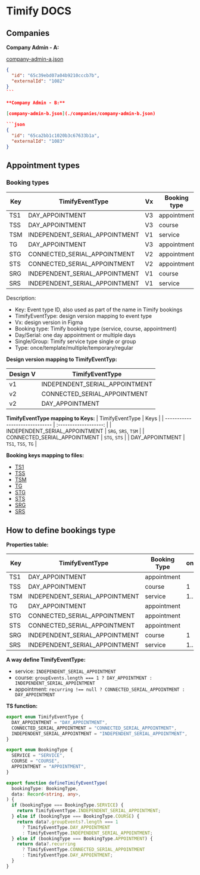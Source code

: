 # Timify DOCS

## Companies

**Company Admin - A:**

[company-admin-a.json](./companies/company-admin-a.json)

````json
{
  "id": "65c39ebd07a04b9210cccb7b",
  "externalId": "1082"
}
```

**Company Admin - B:**

[company-admin-b.json](./companies/company-admin-b.json)

```json
{
  "id": "65ca2bb1c1020b3c67633b1a",
  "externalId": "1083"
}
````

## Appointment types

### Booking types

| Key | TimifyEventType                | Vx  | Booking type | Day/Serial | Single/Group | Type      |
| --- | ------------------------------ | --- | ------------ | ---------- | ------------ | --------- |
| TS1 | DAY_APPOINTMENT                | V3  | appointment  | day        | single       | once      |
| TSS | DAY_APPOINTMENT                | V3  | course       | day        | single       | template  |
| TSM | INDEPENDENT_SERIAL_APPOINTMENT | V1  | service      | day        | single       | multiple  |
| TG  | DAY_APPOINTMENT                | V3  | appointment  | day        | group        |           |
| STG | CONNECTED_SERIAL_APPOINTMENT   | V2  | appointment  | serial     | group        | temporary |
| STS | CONNECTED_SERIAL_APPOINTMENT   | V2  | appointment  | serial     | single       | temporary |
| SRG | INDEPENDENT_SERIAL_APPOINTMENT | V1  | course       | serial     | group        | regular   |
| SRS | INDEPENDENT_SERIAL_APPOINTMENT | V1  | service      | serial     | single       | regular   |

Description:

- Key: Event type ID, also used as part of the name in Timify bookings
- TimifyEventType: design version mapping to event type
- Vx: design version in Figma
- Booking type: Timify booking type (service, course, appointment)
- Day/Serial: one day appointment or multiple days
- Single/Group: Timify service type single or group
- Type: once/template/multiple/temporary/regular

**Design version mapping to TimifyEventTyp:**

| Design V | TimifyEventType                |
| -------- | ------------------------------ |
| v1       | INDEPENDENT_SERIAL_APPOINTMENT |
| v2       | CONNECTED_SERIAL_APPOINTMENT   |
| v2       | DAY_APPOINTMENT                |

**TimifyEventType mapping to Keys:**
| TimifyEventType | Keys |
| ------------------------------ | :-------------------: |
| INDEPENDENT_SERIAL_APPOINTMENT | `SRG`, `SRS`, `TSM` |
| CONNECTED_SERIAL_APPOINTMENT | `STG`, `STS` |
| DAY_APPOINTMENT | `TS1`, `TSS`, `TG` |

**Booking keys mapping to files:**

- [TS1](./data/Company%20Admin%20-%20A/bookings/appointments/6601c37248e397683a4d4b73%20-%20TS1%20Gruppenbuchung%201%20TN%20einmalig%20exklusives%20VIP%20Coaching%20im%20Februar.json)
- [TSS](./data/Company%20Admin%20-%20A/bookings/courses/6601ca648975bf54679e9a48%20-%20TSS%20Gruppenleistung%20Tages-Termin%201TN%20-%20Meet%20the%20boss.json)
- [TSM](./data/Company%20Admin%20-%20A/bookings/services/65fc2c633d7c1e6ce4c235bf%20-%20TSM%20Leistung%20Regulär%20Einzeln%20-%20Betriebsarzt.json)
- [TG](./data/Company%20Admin%20-%20A/bookings/appointments/6601c29d9343f0d8360dbe8a%20-%20TG%20Gruppenbuchung%20mehrere%20TN%20einmalig%20Tagesseminar%20für%20Führungskräfte.json)
- [STG](./data/Company%20Admin%20-%20A//bookings/appointments/6601c20a5cdab7a34f9498dd%20-%20STG%20Gruppenbuchung%20mehrere%20TN%20Serientermin%20temporär%20-%20Rückenfit%203-Wochen-Kurs.json)
- [STS](./data/Company%20Admin%20-%20A/bookings/appointments/6601c24c8b7cc5562cb44940%20-%20STS%20Gruppenbuchung%201%20TN%20Serientermin%20BEM%206%20Wochen%20Coaching%20Programm.json)
- [SRG](./data/Company%20Admin%20-%20A/bookings/courses/65fc2c96be304f3b4dc9d278%20-%20SRG%20Gruppenleistung%20Serientermin%20mehrere%20TN%20+%20getrennt%20-%20Bewegte%20Pause.json)
- [SRS](./data/Company%20Admin%20-%20A/bookings/services/6601c9c7e6cc7b523a0a8056%20-%20SRS%20Leistung%20Serientermin%201TN%20-%20exkl.%20VIP%20Coaching.json)

## How to define bookings type

**Properties table:**

| Key | TimifyEventType                | Booking Type | onDays | slots | recurring | groupEvents | bookings | course  | isCourse | service | maxParticipants |
| --- | ------------------------------ | ------------ | ------ | ----- | --------- | ----------- | -------- | ------- | -------- | ------- | --------------- |
| TS1 | DAY_APPOINTMENT                | appointment  |        |       | null      | null        | 1        |         | true     | null    | 1               |
| TSS | DAY_APPOINTMENT                | course       | 1      | 1     |           | 1           |          | != null |          |         | 15              |
| TSM | INDEPENDENT_SERIAL_APPOINTMENT | service      | 1...x  | 1...x |           |             |          |         |          | != null |                 |
| TG  | DAY_APPOINTMENT                | appointment  |        |       | null      |             | 1        |         | true     | null    | 14              |
| STG | CONNECTED_SERIAL_APPOINTMENT   | appointment  |        |       | != null   |             | 1...x    |         | true     | null    | 15              |
| STS | CONNECTED_SERIAL_APPOINTMENT   | appointment  |        |       | != null   |             | 1...x    |         | true     | null    | 1               |
| SRG | INDEPENDENT_SERIAL_APPOINTMENT | course       | 1      | 0     |           | 0           |          | != null |          |         | 15              |
| SRS | INDEPENDENT_SERIAL_APPOINTMENT | service      | 1...x  | 1...x |           |             |          |         |          | != null |                 |

**A way define TimifyEventType:**

- service: `INDEPENDENT_SERIAL_APPOINTMENT`
- course: `groupEvents.length === 1 ? DAY_APPOINTMENT : INDEPENDENT_SERIAL_APPOINTMENT`
- appointment: `recurring !== null ? CONNECTED_SERIAL_APPOINTMENT : DAY_APPOINTMENT`

**TS function:**

```ts
export enum TimifyEventType {
  DAY_APPOINTMENT = "DAY_APPOINTMENT",
  CONNECTED_SERIAL_APPOINTMENT = "CONNECTED_SERIAL_APPOINTMENT",
  INDEPENDENT_SERIAL_APPOINTMENT = "INDEPENDENT_SERIAL_APPOINTMENT",
}

export enum BookingType {
  SERVICE = "SERVICE",
  COURSE = "COURSE",
  APPOINTMENT = "APPOINTMENT",
}

export function defineTimifyEventType(
  bookingType: BookingType,
  data: Record<string, any>,
) {
  if (bookingType === BookingType.SERVICE) {
    return TimifyEventType.INDEPENDENT_SERIAL_APPOINTMENT;
  } else if (bookingType === BookingType.COURSE) {
    return data?.groupEvents?.length === 1
      ? TimifyEventType.DAY_APPOINTMENT
      : TimifyEventType.INDEPENDENT_SERIAL_APPOINTMENT;
  } else if (bookingType === BookingType.APPOINTMENT) {
    return data?.recurring
      ? TimifyEventType.CONNECTED_SERIAL_APPOINTMENT
      : TimifyEventType.DAY_APPOINTMENT;
  }
}
```
